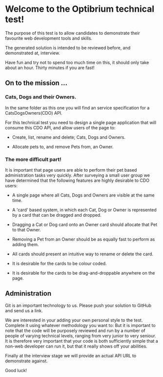 
# Welcome to the Optibrium technical test!

The purpose of this test is to allow candidates to demonstrate their favourite web development tools and skills.

The generated solution is intended to be reviewed before, and demonstrated at, interview.

Have fun and try not to spend too much time on this, it should only take about an hour. Thirty minutes if you are fast!

## On to the mission ...

### Cats, Dogs and their Owners.

In the same folder as this one you will find an service specification for a CatsDogsOwners(CDO) API.

For this technical test you need to design a single page application that will consume this CDO API, and allow users of the page to:

- Create, list, rename and delete; Cats, Dogs and Owners.

- Allocate pets to, and remove Pets from, an Owner.

### The more difficult part!

It is important that page users are able to perform their pet based administration tasks very quickly.
After surveying a small user group we have determined that the following features are highly desirable to CDO users:

- A single page where all Cats, Dogs and Owners are visible at the same time.

- A 'card' based system, in which each Cat, Dog or Owner is represented by a card that can be dragged and dropped.

- Dragging a Cat or Dog card onto an Owner card should allocate that Pet to that Owner.

- Removing a Pet from an Owner should be as equally fast to perform as adding them.

- All cards should present an intuitive way to rename or delete the card.

- It is desirable for the cards to be colour coded.

- It is desirable for the cards to be drag-and-droppable anywhere on the page.

## Administration

Git is an important technology to us. Please push your solution to GitHub and send us a link.

We are interested in your adding your own personal style to the test. Complete it using whatever methodology you want to:
But it is important to note that the code will be purposely reviewed and run by a number of people of varying technical levels,
ranging from very junior to very seniour.
It is therefore very important that your code is both sufficiently simple that a non-web developer can run it, but that it really shows off your abilities.

Finally at the interview stage we will provide an actual API URL to demonstrate against.

Good luck!

